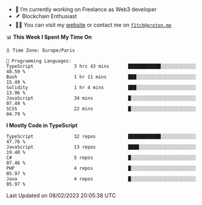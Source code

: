- 🔭 I’m currently working on Freelance as Web3 developer
- 🪶 Blockchain Enthusiast
- 👨‍💻 You can visit my [website](https://f1tch.xyz) or contact me on [`f1tch@proton.me`](mailto:f1tch@proton.me)

<!--START_SECTION:waka-->
📊 **This Week I Spent My Time On** 

```text
⌚︎ Time Zone: Europe/Paris

💬 Programming Languages: 
TypeScript               3 hrs 43 mins       ████████████░░░░░░░░░░░░░   48.59 % 
Bash                     1 hr 11 mins        ███░░░░░░░░░░░░░░░░░░░░░░   15.49 % 
Solidity                 1 hr 4 mins         ███░░░░░░░░░░░░░░░░░░░░░░   13.96 % 
JavaScript               34 mins             █░░░░░░░░░░░░░░░░░░░░░░░░   07.49 % 
SCSS                     22 mins             █░░░░░░░░░░░░░░░░░░░░░░░░   04.79 % 

```

**I Mostly Code in TypeScript** 

```text
TypeScript               32 repos            ████████████░░░░░░░░░░░░░   47.76 % 
JavaScript               13 repos            ████░░░░░░░░░░░░░░░░░░░░░   19.40 % 
C#                       5 repos             █░░░░░░░░░░░░░░░░░░░░░░░░   07.46 % 
PHP                      4 repos             █░░░░░░░░░░░░░░░░░░░░░░░░   05.97 % 
Java                     4 repos             █░░░░░░░░░░░░░░░░░░░░░░░░   05.97 % 

```



 Last Updated on 08/02/2023 20:05:38 UTC
<!--END_SECTION:waka-->
